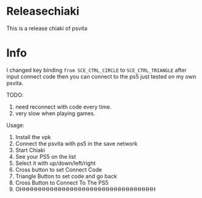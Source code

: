# Releasechiaki
This is a release chiaki of psvita
# Info
I changed key binding `from SCE_CTRL_CIRCLE` to `SCE_CTRL_TRIANGLE` after input connect code
then you can connect to the ps5
just tested on my own psvita.

TODO:
  1. need reconnect with code every time.
  2. very slow when playing games.

Usage:
  1. Install the vpk
  2. Connect the psvita with ps5 in the save network
  3. Start Chiaki
  4. See your PS5 on the list
  5. Select it with up/down/left/right
  6. Cross button to set Connect Code
  7. Triangle Button to set code and go back
  8. Cross Button to Connect To The PS5
  9. OHHHHHHHHHHHHHHHHHHHHHHHHHHHHHHHHHH
